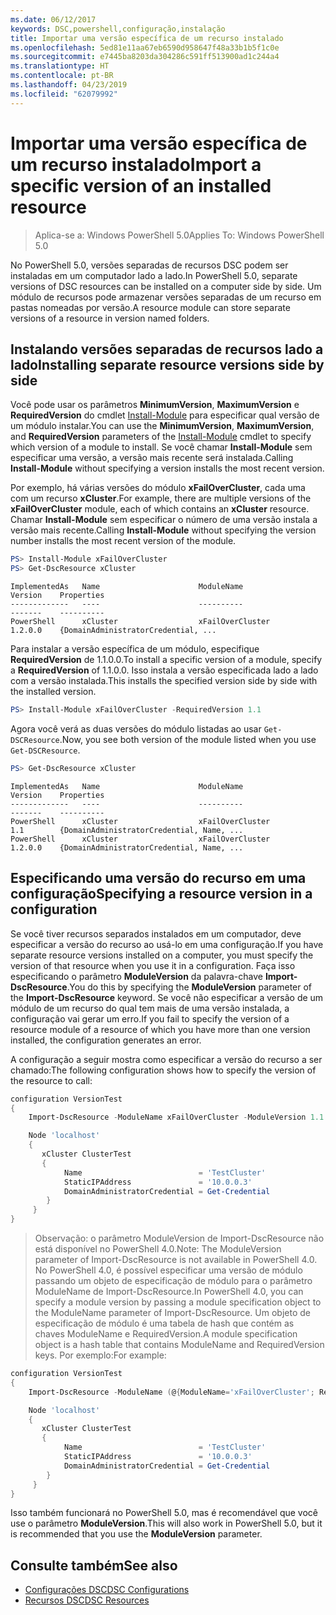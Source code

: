 ```yaml
---
ms.date: 06/12/2017
keywords: DSC,powershell,configuração,instalação
title: Importar uma versão específica de um recurso instalado
ms.openlocfilehash: 5ed81e11aa67eb6590d958647f48a33b1b5f1c0e
ms.sourcegitcommit: e7445ba8203da304286c591ff513900ad1c244a4
ms.translationtype: HT
ms.contentlocale: pt-BR
ms.lasthandoff: 04/23/2019
ms.locfileid: "62079992"
---
```

# <a name="import-a-specific-version-of-an-installed-resource"></a><span data-ttu-id="c752a-103">Importar uma versão específica de um recurso instalado</span><span class="sxs-lookup"><span data-stu-id="c752a-103">Import a specific version of an installed resource</span></span>

> <span data-ttu-id="c752a-104">Aplica-se a: Windows PowerShell 5.0</span><span class="sxs-lookup"><span data-stu-id="c752a-104">Applies To: Windows PowerShell 5.0</span></span>

<span data-ttu-id="c752a-105">No PowerShell 5.0, versões separadas de recursos DSC podem ser instaladas em um computador lado a lado.</span><span class="sxs-lookup"><span data-stu-id="c752a-105">In PowerShell 5.0, separate versions of DSC resources can be installed on a computer side by side.</span></span> <span data-ttu-id="c752a-106">Um módulo de recursos pode armazenar versões separadas de um recurso em pastas nomeadas por versão.</span><span class="sxs-lookup"><span data-stu-id="c752a-106">A resource module can store separate versions of a resource in version named folders.</span></span>

## <a name="installing-separate-resource-versions-side-by-side"></a><span data-ttu-id="c752a-107">Instalando versões separadas de recursos lado a lado</span><span class="sxs-lookup"><span data-stu-id="c752a-107">Installing separate resource versions side by side</span></span>

<span data-ttu-id="c752a-108">Você pode usar os parâmetros **MinimumVersion**, **MaximumVersion** e **RequiredVersion** do cmdlet [Install-Module](/powershell/module/PowershellGet/Install-Module) para especificar qual versão de um módulo instalar.</span><span class="sxs-lookup"><span data-stu-id="c752a-108">You can use the **MinimumVersion**, **MaximumVersion**, and **RequiredVersion** parameters of the [Install-Module](/powershell/module/PowershellGet/Install-Module) cmdlet to specify which version of a module to install.</span></span> <span data-ttu-id="c752a-109">Se você chamar **Install-Module** sem especificar uma versão, a versão mais recente será instalada.</span><span class="sxs-lookup"><span data-stu-id="c752a-109">Calling **Install-Module** without specifying a version installs the most recent version.</span></span>

<span data-ttu-id="c752a-110">Por exemplo, há várias versões do módulo **xFailOverCluster**, cada uma com um recurso **xCluster**.</span><span class="sxs-lookup"><span data-stu-id="c752a-110">For example, there are multiple versions of the **xFailOverCluster** module, each of which contains an **xCluster** resource.</span></span> <span data-ttu-id="c752a-111">Chamar **Install-Module** sem especificar o número de uma versão instala a versão mais recente.</span><span class="sxs-lookup"><span data-stu-id="c752a-111">Calling **Install-Module** without specifying the version number installs the most recent version of the module.</span></span>

```powershell
PS> Install-Module xFailOverCluster
PS> Get-DscResource xCluster
```

```output
ImplementedAs   Name                      ModuleName                     Version    Properties
-------------   ----                      ----------                     -------    ----------
PowerShell      xCluster                  xFailOverCluster               1.2.0.0    {DomainAdministratorCredential, ...
```

<span data-ttu-id="c752a-112">Para instalar a versão específica de um módulo, especifique **RequiredVersion** de 1.1.0.0.</span><span class="sxs-lookup"><span data-stu-id="c752a-112">To install a specific version of a module, specify a **RequiredVersion** of 1.1.0.0.</span></span> <span data-ttu-id="c752a-113">Isso instala a versão especificada lado a lado com a versão instalada.</span><span class="sxs-lookup"><span data-stu-id="c752a-113">This installs the specified version side by side with the installed version.</span></span>

```powershell
PS> Install-Module xFailOverCluster -RequiredVersion 1.1
```

<span data-ttu-id="c752a-114">Agora você verá as duas versões do módulo listadas ao usar `Get-DSCResource`.</span><span class="sxs-lookup"><span data-stu-id="c752a-114">Now, you see both version of the module listed when you use `Get-DSCResource`.</span></span>

```powershell
PS> Get-DscResource xCluster
```

```output
ImplementedAs   Name                      ModuleName                     Version    Properties
-------------   ----                      ----------                     -------    ----------
PowerShell      xCluster                  xFailOverCluster               1.1        {DomainAdministratorCredential, Name, ...
PowerShell      xCluster                  xFailOverCluster               1.2.0.0    {DomainAdministratorCredential, Name, ...
```

## <a name="specifying-a-resource-version-in-a-configuration"></a><span data-ttu-id="c752a-115">Especificando uma versão do recurso em uma configuração</span><span class="sxs-lookup"><span data-stu-id="c752a-115">Specifying a resource version in a configuration</span></span>

<span data-ttu-id="c752a-116">Se você tiver recursos separados instalados em um computador, deve especificar a versão do recurso ao usá-lo em uma configuração.</span><span class="sxs-lookup"><span data-stu-id="c752a-116">If you have separate resource versions installed on a computer, you must specify the version of that resource when you use it in a configuration.</span></span> <span data-ttu-id="c752a-117">Faça isso especificando o parâmetro **ModuleVersion** da palavra-chave **Import-DscResource**.</span><span class="sxs-lookup"><span data-stu-id="c752a-117">You do this by specifying the **ModuleVersion** parameter of the **Import-DscResource** keyword.</span></span> <span data-ttu-id="c752a-118">Se você não especificar a versão de um módulo de um recurso do qual tem mais de uma versão instalada, a configuração vai gerar um erro.</span><span class="sxs-lookup"><span data-stu-id="c752a-118">If you fail to specify the version of a resource module of a resource of which you have more than one version installed, the configuration generates an error.</span></span>

<span data-ttu-id="c752a-119">A configuração a seguir mostra como especificar a versão do recurso a ser chamado:</span><span class="sxs-lookup"><span data-stu-id="c752a-119">The following configuration shows how to specify the version of the resource to call:</span></span>

```powershell
configuration VersionTest
{
    Import-DscResource -ModuleName xFailOverCluster -ModuleVersion 1.1

    Node 'localhost'
    {
       xCluster ClusterTest
       {
            Name                          = 'TestCluster'
            StaticIPAddress               = '10.0.0.3'
            DomainAdministratorCredential = Get-Credential
        }
     }
}
```

><span data-ttu-id="c752a-120">Observação: o parâmetro ModuleVersion de Import-DscResource não está disponível no PowerShell 4.0.</span><span class="sxs-lookup"><span data-stu-id="c752a-120">Note: The ModuleVersion parameter of Import-DscResource is not available in PowerShell 4.0.</span></span> <span data-ttu-id="c752a-121">No PowerShell 4.0, é possível especificar uma versão de módulo passando um objeto de especificação de módulo para o parâmetro ModuleName de Import-DscResource.</span><span class="sxs-lookup"><span data-stu-id="c752a-121">In PowerShell 4.0, you can specify a module version by passing a module specification object to the ModuleName parameter of Import-DscResource.</span></span> <span data-ttu-id="c752a-122">Um objeto de especificação de módulo é uma tabela de hash que contém as chaves ModuleName e RequiredVersion.</span><span class="sxs-lookup"><span data-stu-id="c752a-122">A module specification object is a hash table that contains ModuleName and RequiredVersion  keys.</span></span> <span data-ttu-id="c752a-123">Por exemplo:</span><span class="sxs-lookup"><span data-stu-id="c752a-123">For example:</span></span>

```powershell
configuration VersionTest
{
    Import-DscResource -ModuleName (@{ModuleName='xFailOverCluster'; RequiredVersion='1.1'} )

    Node 'localhost'
    {
       xCluster ClusterTest
       {
            Name                          = 'TestCluster'
            StaticIPAddress               = '10.0.0.3'
            DomainAdministratorCredential = Get-Credential
        }
     }
}
```

<span data-ttu-id="c752a-124">Isso também funcionará no PowerShell 5.0, mas é recomendável que você use o parâmetro **ModuleVersion**.</span><span class="sxs-lookup"><span data-stu-id="c752a-124">This will also work in PowerShell 5.0, but it is recommended that you use the **ModuleVersion** parameter.</span></span>

## <a name="see-also"></a><span data-ttu-id="c752a-125">Consulte também</span><span class="sxs-lookup"><span data-stu-id="c752a-125">See also</span></span>

- [<span data-ttu-id="c752a-126">Configurações DSC</span><span class="sxs-lookup"><span data-stu-id="c752a-126">DSC Configurations</span></span>](configurations.md)
- [<span data-ttu-id="c752a-127">Recursos DSC</span><span class="sxs-lookup"><span data-stu-id="c752a-127">DSC Resources</span></span>](../resources/resources.md)
